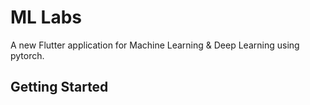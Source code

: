 # ML Labs

A new Flutter application for Machine Learning & Deep Learning using pytorch.

## Getting Started
